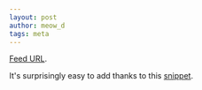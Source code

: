 ```yaml
---
layout: post
author: meow_d
tags: meta
---
```


[Feed URL](https://meow-d.github.io/feed.xml).

It's surprisingly easy to add thanks to this [snippet](https://jekyllcodex.org/without-plugin/rss-feed/).
